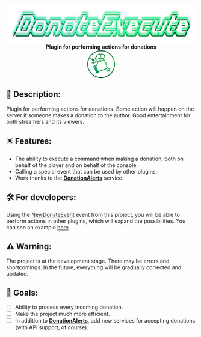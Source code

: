 <div align="center">
  <picture>
    <img src="assets/title.png" alt="Title">
  </picture>
  <br>
  <b>Plugin for performing actions for donations</b>
  <br>
  <img src="assets/logo.png" alt="Logo" width="15%" align="center">
</div>

## 🧾 Description:
Plugin for performing actions for donations. Some action will happen on the server if someone makes a donation to the author. Good entertainment for both streamers and its viewers.

## ✴️ Features:
- The ability to execute a command when making a donation, both on behalf of the player and on behalf of the console.
- Calling a special event that can be used by other plugins.
- Work thanks to the [**DonationAlerts**](https://www.donationalerts.com/) service.

## 🛠️ For developers:
Using the [NewDonateEvent](src/Taskovich/DonateExecute/event/NewDonateEvent.php) event from this project, you will be able to perform actions in other plugins, which will expand the possibilities. You can see an example [here](example/ExamplePlugin/src/Az1ko/ExamplePlugin/Main.php).

## ⚠️ Warning:
The project is at the development stage. There may be errors and shortcomings. In the future, everything will be gradually corrected and updated.

## 🎯 Goals:
- [ ] Ability to process every incoming donation.
- [ ] Make the project much more efficient.
- [ ] In addition to [**DonationAlerts**](https://www.donationalerts.com/), add new services for accepting donations (with API support, of course).
